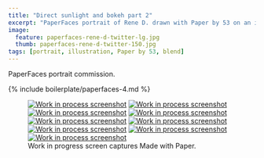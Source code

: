```yaml
---
title: "Direct sunlight and bokeh part 2"
excerpt: "PaperFaces portrait of Rene D. drawn with Paper by 53 on an iPad."
image: 
  feature: paperfaces-rene-d-twitter-lg.jpg
  thumb: paperfaces-rene-d-twitter-150.jpg
tags: [portrait, illustration, Paper by 53, blend]
---
```


PaperFaces portrait commission.

{% include boilerplate/paperfaces-4.md %}

<figure class="third">
  <a href="{{ site.url }}/assets/images/paperfaces-rene-d-process-1-lg.jpg"><img src="{{ site.url }}/assets/images/paperfaces-rene-d-process-1-600.jpg" alt="Work in process screenshot"></a>
  <a href="{{ site.url }}/assets/images/paperfaces-rene-d-process-2-lg.jpg"><img src="{{ site.url }}/assets/images/paperfaces-rene-d-process-2-600.jpg" alt="Work in process screenshot"></a>
  <a href="{{ site.url }}/assets/images/paperfaces-rene-d-process-3-lg.jpg"><img src="{{ site.url }}/assets/images/paperfaces-rene-d-process-3-600.jpg" alt="Work in process screenshot"></a>
  <a href="{{ site.url }}/assets/images/paperfaces-rene-d-process-4-lg.jpg"><img src="{{ site.url }}/assets/images/paperfaces-rene-d-process-4-600.jpg" alt="Work in process screenshot"></a>
  <a href="{{ site.url }}/assets/images/paperfaces-rene-d-process-5-lg.jpg"><img src="{{ site.url }}/assets/images/paperfaces-rene-d-process-5-600.jpg" alt="Work in process screenshot"></a>
  <a href="{{ site.url }}/assets/images/paperfaces-rene-d-process-7-lg.jpg"><img src="{{ site.url }}/assets/images/paperfaces-rene-d-process-7-600.jpg" alt="Work in process screenshot"></a>
  <a href="{{ site.url }}/assets/images/paperfaces-rene-d-process-8-lg.jpg"><img src="{{ site.url }}/assets/images/paperfaces-rene-d-process-8-600.jpg" alt="Work in process screenshot"></a>
  <a href="{{ site.url }}/assets/images/paperfaces-rene-d-process-9-lg.jpg"><img src="{{ site.url }}/assets/images/paperfaces-rene-d-process-9-600.jpg" alt="Work in process screenshot"></a>
  <a href="{{ site.url }}/assets/images/paperfaces-rene-d-process-10-lg.jpg"><img src="{{ site.url }}/assets/images/paperfaces-rene-d-process-10-600.jpg" alt="Work in process screenshot"></a>
  <figcaption>Work in progress screen captures Made with Paper.</figcaption>
</figure>